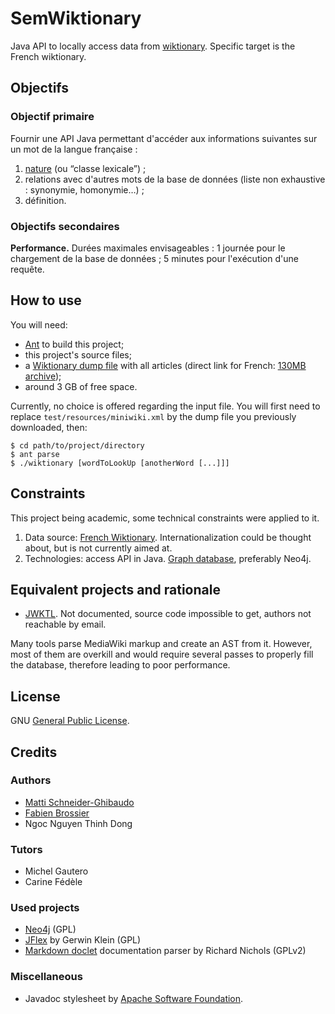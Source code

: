 SemWiktionary
=============

Java API to locally access data from [wiktionary](http://fr.wiktionary.org). Specific target is the French wiktionary.

Objectifs
---------

### Objectif primaire ###

Fournir une API Java permettant d'accéder aux informations suivantes sur un mot de la langue française :

1. [nature](http://fr.wikipedia.org/wiki/Classe_lexicale) (ou “classe lexicale”) ;
2. relations avec d'autres mots de la base de données (liste non exhaustive : synonymie, homonymie…) ;
3. définition.

### Objectifs secondaires ###

**Performance.** Durées maximales envisageables : 1 journée pour le chargement de la base de données ; 5 minutes pour l'exécution d'une requête.

How to use
----------

You will need:

- [Ant](http://ant.apache.org) to build this project;
- this project's source files;
- a [Wiktionary dump file](http://dumps.wikimedia.org/frwiktionary/latest/) with all articles (direct link for French: [130MB archive](http://dumps.wikimedia.org/frwiktionary/latest/frwiktionary-latest-pages-articles.xml.bz2));
- around 3 GB of free space.

Currently, no choice is offered regarding the input file. You will first need to replace `test/resources/miniwiki.xml` by the dump file you previously downloaded, then:

    $ cd path/to/project/directory
    $ ant parse
	$ ./wiktionary [wordToLookUp [anotherWord [...]]]

Constraints
-----------

This project being academic, some technical constraints were applied to it.

1. Data source: [French Wiktionary](http://fr.wiktionary.org). Internationalization could be thought about, but is not currently aimed at.
2. Technologies: access API in Java. [Graph database](http://en.wikipedia.org/wiki/Graph_database), preferably Neo4j.

Equivalent projects and rationale
---------------------------------

- [JWKTL](http://www.ukp.tu-darmstadt.de/software/jwktl/). Not documented, source code impossible to get, authors not reachable by email.

Many tools parse MediaWiki markup and create an AST from it. However, most of them are overkill and would require several passes to properly fill the database, therefore leading to poor performance.

License
-------

GNU [General Public License](http://www.gnu.org/licenses/gpl.html).

Credits
-------

### Authors ###
- [Matti Schneider-Ghibaudo](http://mattischneider.fr)
- [Fabien Brossier](http://fabienbrossier.fr)
- Ngoc Nguyen Thinh Dong

### Tutors ###
- Michel Gautero
- Carine Fédèle

### Used projects ###
- [Neo4j](http://neo4j.org/)	(GPL)
- [JFlex](http://jflex.de/) by Gerwin Klein	(GPL)
- [Markdown doclet](http://code.google.com/p/markdown-doclet/) documentation parser by Richard Nichols	(GPLv2)

### Miscellaneous ###
- Javadoc stylesheet by [Apache Software Foundation](http://click-project-template.googlecode.com/svn-history/r2/trunk/documentation/javadoc-stylesheet.css).

